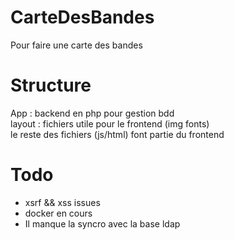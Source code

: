# CarteDesBandes
Pour faire une carte des bandes

# Structure
App : backend en php pour gestion bdd<br />
layout : fichiers utile pour le frontend (img fonts)<br />
le reste des fichiers (js/html) font partie du frontend<br />

# Todo
- xsrf && xss issues
- docker en cours
- Il manque la syncro avec la base ldap
